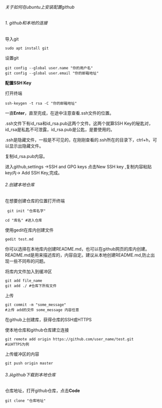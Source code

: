 ###### 关于如何在ubuntu上安装配置github

###### 1. github和本地的连接

导入git

```shell
sudo apt install git
```

设置git

```shell
git config --global user.name "你的用户名"
git config --global user.email "你的邮箱地址"
```

**配置SSH Key**

打开终端

```shell
ssh-keygen -t rsa -C "你的邮箱地址"
```

一直**Enter**，直至完成，在途中注意查看.ssh文件的位置。

.ssh文件下有id_rsa和id_rsa.pub这两个文件。这两个就算SSH Key的秘匙对，id_rsa是私匙不可泄露，id_rsa.pub是公匙，是要使用的。

.ssh是隐藏文件，一般是不可见的，在刚刚查看的.ssh所在的目录下，ctrl+h，可以显示出隐藏文件。

复制id_rsa.pub内容。

进入github,settings ->SSH and GPG keys 点击New SSH key ,复制内容粘贴key内-> Add SSH Key,完成。

###### 2.创建本地仓库

在想要创建仓库的位置打开终端

```shell
 git init "仓库名字"
```

```shell
cd "库名" #进入仓库
```

使用gedit在库内创建文件

```shell
gedit test.md
```

你可以选择在本地库内创建README.md，也可以在github网页的库内创建。README.md是用来描述库的，内容自定。建议从本地创建README.md,防止出现一些不同布的问题。

将库内文件加入到缓冲区

```shell
git add file_name
git add ./ #仓库下所有文件
```

上传

```shell
git commit -m "some_message" 
#上传 add的文件 some_message 内容任意
```

在github上创建库，获得仓库的SSH或HTTPS

使本地仓库和github仓库建立连接

```shell
git remote add origin https://github.com/user_name/test.git
#以HTTPS为例
```

上传缓冲区的内容

```shell
git push origin master
```

###### 3.从github下载到本地仓库

仓库地址，打开github仓库，点击**Code**

```shell
git clone "仓库地址"
```

